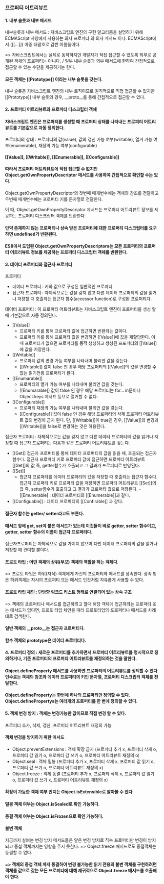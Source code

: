 ### 프로퍼티 어트리뷰트

#### 1. 내부 슬릇과 내부 매서드

내부슬릇과 내부 메서드 : 자바스크립트 엔진의 구현 알고리즘을 설명하기 위해 ECMAScript 사양에서 사용하는 의사 프로퍼티 와 의사 메서드 이다. ECMAScript에서 ([[...]]) 이중 대괄호로 감싼 이름들이다.

=> 자바스크립트에서는 실제로 동작하지만 개발자가 직접 접근할 수 있도록 외부로 공개된 객체의 프로퍼티는 아니다. / 일부 내부 슬릇과 외부 매서드에 한하여 간접적으로 접근할 수 있는 수단을 제공하기는 한다.

#### 모든 객체는 [[Prototype]] 이라는 내부 슬롯을 갖는다.

내부 슬롯은 자바스크립트 엔진의 내부 로직이므로 원칙적으로 직접 접근할 수 없지만 [[Prototype]] 내부 슬롯의 경우, __proto__를 통해 간접적으로 접근할 수 있다.

#### 2. 프로퍼티 어트리뷰트와 프로퍼티 디스크립터 객체

#### 자바스크립트 엔진은 프로퍼티를 생성할 때 프로퍼티 상태를 나타내는 프로퍼티 어트리뷰트를 기본값으로 자동 정의한다.

프로퍼티의 상태 : 프로퍼티의 값(value), 값의 갱신 가능 여부(writable), 열거 가능 여부(enumerable), 재정의 가능 여부(configurable)

#### [[Value]], [[Writable]], [[Enumerable]], [[Configurable]]

#### 따라서 프로퍼티 어트리뷰트에 직접 접근할 수 없지만 Object.getOwnPropertyDescriptor 메서드를 사용하여 간접적으로 확인할 수는 있다.

Object.getOwnPropertyDescriptor의 첫번째 매개변수에는 객체의 참조를 전달하고 두번째 매개변수에는 프로퍼티 키를 문자열로 전달한다.

이 때, Object.getOwnPropertyDescriptor 메서드는 프로퍼티 어트리뷰트 정보를 제공하는 프로퍼티 디스크립터 객체를 반환한다.

#### 만약 존재하지 않는 프로퍼티나 상속 받은 프로퍼티에 대한 프로퍼티 디스크립터를 요구하면 undefined가 반환된다.

#### ES8에서 도입된 Object.getOwnPropertyDescriptors는 모든 프로퍼티의 프로퍼티 어트리뷰트 정보를 제공하는 프로퍼티 디스크립터 객체를 반환한다.

#### 3. 데이터 프로퍼티와 접근자 프로퍼티

프로퍼티 
- 데이터 프로퍼티 : 키와 값으로 구성된 일반적인 프로퍼티
- 접근자 프로퍼티 : 자체적으로는 값을 갖지 않고 다른 데이터 프로퍼티의 값을 읽거나 저장할 때 호출되는 접근자 함수(accessor function)로 구성된 프로퍼티다.

데이터 프로퍼티 : 이 프로퍼티 어트리뷰트는 자바스크립트 엔진이 프로퍼티를 생성 할 때 기본값으로 자동 정의된다.

- [[Value]] 
  - 프로퍼티 키를 통해 프로퍼티 값에 접근하면 반환되는 값이다.
  - 프로퍼티 키를 통해 프로퍼티 값을 변경하면 [[Value]]에 값을 재할당한다. 이때 프로퍼티가 없으면 프로퍼티를 동적 생성하고 생성된 프포퍼티의 [[Value]]에 값을 저장한다.
- [[Writable]]
  - 프로퍼티 값의 변경 가능 여부를 나타내며 불리언 값을 갖는다.
  - [[Writable]] 값이 false 인 경우 해당 프로퍼티의 [[Value]]의 값을 변경할 수 없는 읽기전용 프로퍼티가 된다.
- [[Enumarable]]
  - 프로퍼티의 열거 가능 여부를 나타내며 불리언 값을 갖는다.
  - [[Enumarable]] 값이 false 인 경우 해당 프로퍼티는 for... in문이나 Object.keys 메서드 등으로 열거할 수 없다.
- [[Configurable]]
  - 프로퍼티 재정의 가능 여부를 나타내며 불리언 값을 갖는다.
  - [[Configurable]] 값이 false 인 경우 해당 프로퍼티의 삭제 프로퍼티 어트리뷰트 값의 변경이 금지 된다. 단, [[Writable]]이 true인 경우, [[Value]]의 변경과 [[Writable]]을 false로 변경하는 것은 허용된다.

접근자 프로퍼티 : 자체적으로는 값을 갖지 않고 다른 데이터 프로퍼티의 값을 읽거나 저장할 때 접근자 프로퍼티는 다음과 같은 프로퍼티 어트리뷰트를 갖는다.

  - [[Get]] 접근자 프로퍼티를 통해 데이터 프로퍼티의 값을 읽을 때, 호출되는 접근자 함수다. 접근자 프로퍼티 키로 프로퍼티 값에 접근하면 프로퍼티 어트리뷰트 [[Get]]의 값 즉, getter함수가 호출되고 그 결과가 프로퍼티로 반영된다.
  - [[Set]]
    - 접근자 프로퍼티를 데이터 프로퍼티의 값을 저장할 때 호출되는 접근자 함수다. 접근자 프로퍼티 키로 프로퍼티 값을 저장하면 프로퍼티 어트리뷰트 [[Set]]의 값 즉, setter함수가 호출되고 그 결과가 프로퍼티 값으로 저장된다.
  -[[Emunerable] : 데이터 프로퍼티의 [[Enumerable]]과 같다.
  - [[Configuable]] : 데이터 프로퍼티의 [[Confirable]] 과 같다.

#### 접근자 함수는 getter/ setter라고도 부른다. 

#### 매서드 앞에 get, set이 붙은 매서드가 있는데 이것들이 바로 getter, setter 함수이고, getter, setter 함수의 이름이 접근자 프로퍼티다.

접근자프로퍼티는 자체적으로 값을 가지지 않으며 다만 데이터 프로퍼티의 값을 읽거나 저장할 때 관여할 뿐이다.

#### 프로토 타입 : 어떤 객체의 상위(부모) 객체의 역할을 하는 객체다.

=> 프로토 타입은 하위(자식) 객체에게 자신의 프로퍼티와 메서드를 상속한다. 상속 받은 하위객체는 자시의 프로퍼티 또는 메서드 인것처럼 자유롭게 사용할 수 있다.

#### 프로토 타입 체인 : 단방향 링크드 리스트 형태로 연결되어 있는 상속 구조

=> 객체의 프로퍼티나 매서드를 접근하려고 할때 해당 객체에 접근하려는 프로퍼티 또는 매서드가 없다면, 프로토 타입 체인을 따라 프로토타입의 포로퍼티나 매서드를 차례대로 검색한다.

#### 일반 객체의 __proto__는 접근자 프로퍼티다.
#### 함수 객체의 prototype은 데이터 프로퍼티다.

#### 4. 프로퍼티 정의 : 새로운 프로퍼티를 추가하면서 프로퍼티 어트리뷰트를 명시적으로 정의하거나, 기존 프로퍼티의 프로퍼티 어트리뷰트를 재정의하는 것을 말한다.

#### Object.defineProperty 매서드를 사용하면 프로퍼티의 어트리뷰트를 정의할 수 있다. 인수로는 객체의 참조와 데이터 프로퍼티의 키인 문자열, 프로퍼티 디스크립터 객체를 전달한다.

#### Object.defineProperty는 한번에 하나의 프로퍼티만 정의할 수 있다. Object.definePropertys는 여러개의 프로퍼티를 한 번에 정의할 수 있다.

#### 5. 객체 변경 방지 : 객체는 변경가능한 값이므로 직접 변경 할 수 있다.

프로퍼티 추가, 삭제, 갱신, 프로퍼티 어트리뷰트 재정의 가능

#### 객체 변경을 방지하기 위한 매서드

- Object.preventExtensions : 객체 확장 금지 (프로퍼티 추가 x, 프로퍼티 삭제 o, 프로퍼티 값 읽기 o, 프로퍼티 값 쓰기 o, 프로퍼티 어트리뷰트 재정의 o)
- Object.seal : 객체 밀봉 (프로퍼티 추가 x, 프로퍼티 삭제 x, 프로퍼티 값 읽기 o, 프로퍼티 값 쓰기 o, 프로퍼티 어트리뷰트 재정의 x)
- Object.freeze : 객체 동결 (프로퍼티 추가 x, 프로퍼티 삭제 x, 프로퍼티 값 읽기 o, 프로퍼티 값 쓰기 x, 프로퍼티 어트리뷰트 재정의 x)

#### 확장이 가능한 객체 여부 인지는 Object.isExtensible로 알아볼 수 있다.
#### 밀봉 객체 여부는 Object.isSealed로 확인 가능하다.
#### 동결 객체 여부는 Object.isFrozen으로 확인 가능하다.

#### 불변 객체

지금까지 살펴본 변경 방지 메서드들은 얕은 변경 방지로 직속 프로퍼티만 변경이 방지되고 중첩 객체까지는 영향을 주지 못한다. => Object.freeze 매서드로도 중접객체는 동결할 수 없다.

#### => 객체의 중첩 객체 까지 동결하여 변경 불가능한 읽기 전용의 불변 객체를 구현하려면 객체를 값으로 갖는 모든 프로퍼티에 대해 재귀적으로 Object.freeze 매서드를 호출해야 한다.













